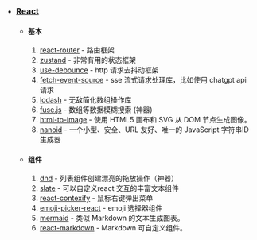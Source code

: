 - ### [React]()
  - #### 基本
    1. [react-router](https://github.com/remix-run/react-router.git) - 路由框架
    2. [zustand](https://github.com/pmndrs/zustand.git) - 非常有用的状态框架
    3. [use-debounce](https://github.com/xnimorz/use-debounce.git) - http 请求去抖动框架
    4. [fetch-event-source](https://www.npmjs.com/package/@fortaine/fetch-event-source) - sse 流式请求处理库，比如使用 chatgpt api 请求
    5. [lodash](https://github.com/lodash/lodash.git) - 无敌简化数组操作库
    5. [fuse.js](https://www.npmjs.com/package/fuse.js) - 数组等数据模糊搜索 (神器)
    6. [html-to-image](https://www.npmjs.com/package/html-to-image) - 使用 HTML5 画布和 SVG 从 DOM 节点生成图像。
    7. [nanoid](https://www.npmjs.com/package/nanoid) - 一个小型、安全、URL 友好、唯一的 JavaScript 字符串ID生成器
  - #### 组件
    1. [dnd](https://github.com/hello-pangea/dnd.git) - 列表组件创建漂亮的拖放操作（神器）
    2. [slate](https://github.com/ianstormtaylor/slate.git) - 可以自定义react 交互的丰富文本组件
    3. [react-contexify](https://github.com/fkhadra/react-contexify.git) - 鼠标右键弹出菜单
    4. [emoji-picker-react](https://www.npmjs.com/package/emoji-picker-react) - emoji 选择器组件
    5. [mermaid](https://github.com/mermaid-js/mermaid.git) - 类似 Markdown 的文本生成图表。
    6. [react-markdown](https://www.npmjs.com/package/react-markdown) - Markdown 可自定义组件。